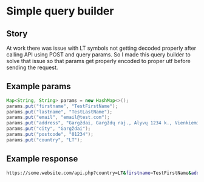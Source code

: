 
# Simple query builder

## Story

At work there was issue with LT symbols not getting decoded properly after calling API using POST and query params. So I made this query builder to solve that issue so that params get properly encoded to proper utf before sending the request.

## Example params

```java
Map<String, String> params = new HashMap<>();
params.put("firstname", "TestFirstName");
params.put("lastname", "TestLastName");
params.put("email", "email@test.com");
params.put("address", "Gargždai, Gargždų raj., Alyvų 1234 k., Vienkiemio g. 1");
params.put("city", "Gargždai");
params.put("postcode", "01234");
params.put("country", "LT");
```

## Example response

```bash
https://some.website.com/api.php?country=LT&firstname=TestFirstName&address=Garg%C5%BEdai%2C+Garg%C5%BEd%C5%B3+raj.%2C+Alyv%C5%B3+1234+k.%2C+Vienkiemio+g.+1&city=Garg%C5%BEdai&postcode=01234&email=email%40test.com&lastname=TestLastName
```
